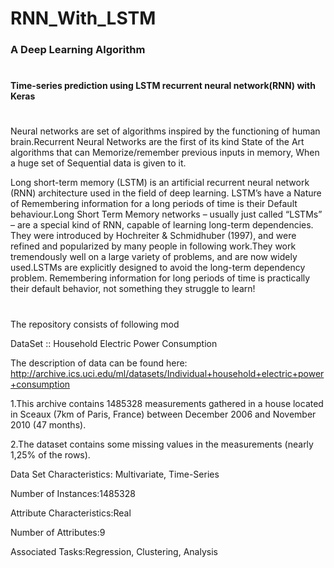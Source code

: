 # RNN_With_LSTM

### A Deep Learning Algorithm
#
#### Time-series prediction using LSTM recurrent neural network(RNN) with Keras

#
#

Neural networks are set of algorithms inspired by the functioning of human brain.Recurrent Neural Networks are the first of its kind State of the Art algorithms that can Memorize/remember previous inputs in memory, When a huge set of Sequential data is given to it.

Long short-term memory (LSTM) is an artificial recurrent neural network (RNN) architecture used in the field of deep learning. LSTM’s have a Nature of Remembering information for a long periods of time is their Default behaviour.Long Short Term Memory networks – usually just called “LSTMs” – are a special kind of RNN, capable of learning long-term dependencies. They were introduced by Hochreiter & Schmidhuber (1997), and were refined and popularized by many people in following work.They work tremendously well on a large variety of problems, and are now widely used.LSTMs are explicitly designed to avoid the long-term dependency problem. Remembering information for long periods of time is practically their default behavior, not something they struggle to learn!

#

The repository consists of following mod

DataSet :: Household Electric Power Consumption

The description of data can be found here: http://archive.ics.uci.edu/ml/datasets/Individual+household+electric+power+consumption

1.This archive contains 1485328 measurements gathered in a house located in Sceaux (7km of Paris, France) between December 2006 and November 2010 (47 months).

2.The dataset contains some missing values in the measurements (nearly 1,25% of the rows).

Data Set Characteristics: Multivariate, Time-Series

Number of Instances:1485328

Attribute Characteristics:Real

Number of Attributes:9

Associated Tasks:Regression, Clustering, Analysis

#
